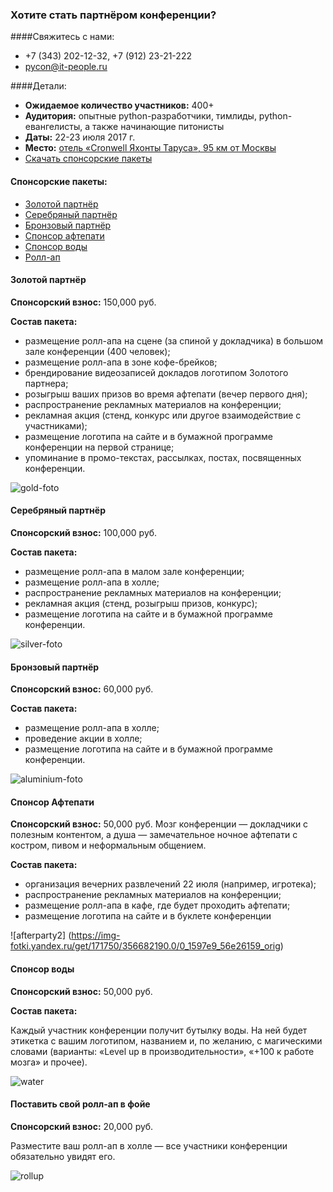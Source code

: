 ### Хотите стать партнёром конференции? 

####Свяжитесь с нами:
* +7 (343) 202-12-32, +7 (912) 23-21-222
* pycon@it-people.ru

####Детали:
* <b>Ожидаемое количество участников:</b> 400+
* <b>Аудитория:</b> опытные python-разработчики, тимлиды, python-евангелисты, а также начинающие питонисты
* <b>Даты:</b> 22-23 июля 2017 г.
* <b>Место:</b> [отель «Cronwell Яхонты Таруса», 95 км от Москвы](http://tarusa-kurort.ru)
* [Скачать спонсорские пакеты](https://www.dropbox.com/s/cvggyc0w4pvefa5/pycon%202017.pdf?dl=0)

#### Спонсорские пакеты:
* [Золотой партнёр](#gold)
* [Серебряный партнёр](#silver)
* [Бронзовый партнёр](#bronze)
* [Спонсор афтепати](#afterparty)
* [Спонсор воды](#water)
* [Ролл-ап](#roll-up)

<h4 id="gold"> Золотой партнёр</h4>
<b>Спонсорский взнос:</b> 150,000 руб.	

<b>Состав пакета:</b>

* размещение ролл-апа на сцене (за спиной у докладчика) в большом зале конференции (400 человек);
* размещение ролл-апа в зоне кофе-брейков;
* брендирование видеозаписей докладов логотипом Золотого партнера;
* розыгрыш ваших призов во время афтепати (вечер первого дня);
* распространение рекламных материалов на конференции;
* рекламная акция (стенд, конкурс или другое взаимодействие с участниками);
* размещение логотипа на сайте и в бумажной программе конференции на первой странице;
* упоминание в промо-текстах, рассылках, постах, посвященных конференции.

![gold-foto](https://img-fotki.yandex.ru/get/52325/356682190.0/0_1597e7_9a83166a_orig)

<h4 id="silver"> Серебряный партнёр</h4>
<b>Спонсорский взнос:</b> 100,000 руб.	

<b>Состав пакета:</b>

* размещение ролл-апа в малом зале конференции;
* размещение ролл-апа в холле;
* распространение рекламных материалов на конференции;
* рекламная акция (стенд, розыгрыш призов, конкурс);
* размещение логотипа на сайте и в бумажной программе конференции.

![silver-foto](https://img-fotki.yandex.ru/get/171750/356682190.0/0_1597ea_140c1e40_orig)

<h4 id="bronze"> Бронзовый партнёр</h4>
<b>Спонсорский взнос:</b> 60,000 руб.	

<b>Состав пакета:</b>

* размещение ролл-апа в холле;
* проведение акции в холле;
* размещение логотипа на сайте и в бумажной программе конференции.

![aluminium-foto](https://img-fotki.yandex.ru/get/205820/356682190.0/0_1597eb_d0e7a942_orig)

<h4 id="afterparty"> Спонсор Афтепати</h4>
<b>Спонсорский взнос:</b> 50,000 руб.	
Мозг конференции — докладчики с полезным контентом, а душа — замечательное ночное афтепати с костром, пивом и неформальным общением. 

<b>Состав пакета:</b>

* организация вечерних развлечений 22 июля (например, игротека);
* распространение рекламных материалов на конференции;
* размещение ролл-апа в кафе, где будет проходить афтепати;
* размещение логотипа на сайте и в буклете конференции

![afterparty2] (https://img-fotki.yandex.ru/get/171750/356682190.0/0_1597e9_56e26159_orig)

<h4 id="water"> Спонсор воды</h4>
<b>Спонсорский взнос:</b> 50,000 руб.	

<b>Состав пакета:</b>

Каждый участник конференции получит бутылку воды. На ней будет этикетка с вашим логотипом, названием и, по желанию, с магическими словами (варианты: «Level up в производительности», «+100 к работе мозга» и прочее). 

![water](https://img-fotki.yandex.ru/get/224193/356682190.0/0_1597ed_728f49ec_orig)
 
<h4 id="roll-up"> Поставить свой ролл-ап в фойе</h4>
<b>Спонсорский взнос:</b> 20,000 руб.	

Разместите ваш ролл-ап в холле — все участники конференции обязательно увидят его. 

![rollup](https://img-fotki.yandex.ru/get/109111/356682190.0/0_1597ec_30f267cd_orig)
